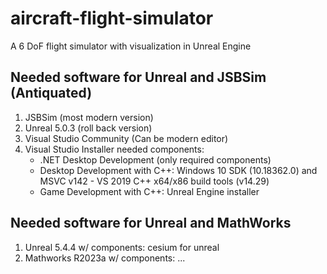 # aircraft-flight-simulator
A 6 DoF flight simulator with visualization in Unreal Engine

## Needed software for Unreal and JSBSim (Antiquated)
1. JSBSim (most modern version)
2. Unreal 5.0.3 (roll back version)
3. Visual Studio Community (Can be modern editor)
4. Visual Studio Installer needed components:
    - .NET Desktop Development (only required components)
    - Desktop Development with C++: Windows 10 SDK (10.18362.0) and MSVC v142 - VS 2019 C++ x64/x86 build tools (v14.29)
    - Game Development with C++: Unreal Engine installer

## Needed software for Unreal and MathWorks
1. Unreal 5.4.4 w/ components: cesium for unreal
2. Mathworks R2023a w/ components: ...


